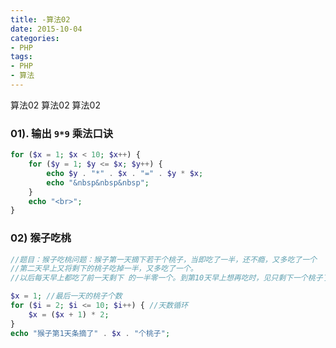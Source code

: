 ```yaml
---
title: -算法02
date: 2015-10-04
categories: 
- PHP
tags:
- PHP
- 算法
---
```


算法02
算法02
算法02

<!-- more -->

### 01). 输出 `9*9` 乘法口诀

``` php
for ($x = 1; $x < 10; $x++) {
    for ($y = 1; $y <= $x; $y++) {
        echo $y . "*" . $x . "=" . $y * $x;
        echo "&nbsp&nbsp&nbsp";
    }
    echo "<br>";
}
```

### 02) 猴子吃桃

```php
//题目：猴子吃桃问题：猴子第一天摘下若干个桃子，当即吃了一半，还不瘾，又多吃了一个    
//第二天早上又将剩下的桃子吃掉一半，又多吃了一个。
//以后每天早上都吃了前一天剩下 的一半零一个。到第10天早上想再吃时，见只剩下一个桃子了。求第一天共摘了多少。 

$x = 1; //最后一天的桃子个数
for ($i = 2; $i <= 10; $i++) { //天数循环
    $x = ($x + 1) * 2;
}
echo "猴子第1天条摘了" . $x . "个桃子";
```



























